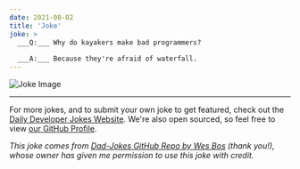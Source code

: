 ```yaml
---
date: 2021-08-02
title: 'Joke'
joke: >
  ___Q:___ Why do kayakers make bad programmers?
  
  ___A:___ Because they're afraid of waterfall.
---
```



![Joke Image](https://private.xtrp.io/projects/DailyDeveloperJokes/public_image_server/images/5e1259082460c.png)

---

For more jokes, and to submit your own joke to get featured, check out the [Daily Developer Jokes Website](https://dailydeveloperjokes.github.io/). We're also open sourced, so feel free to view [our GitHub Profile](https://github.com/dailydeveloperjokes).


_This joke comes from [Dad-Jokes GitHub Repo by Wes Bos](https://github.com/wesbos/dad-jokes) (thank you!), whose owner has given me permission to use this joke with credit._

<!--
Joke text:
**Q:** Why do kayakers make bad programmers?

**A:** Because they're afraid of waterfall.
 -->



